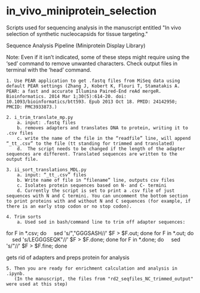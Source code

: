 # in_vivo_miniprotein_selection
Scripts used for sequencing analysis in the manuscript entitled "In vivo selection of synthetic nucleocapsids for tissue targeting."

Sequence Analysis Pipeline (Miniprotein Display Library) 


Note: Even if it isn’t indicated, some of these steps might require using the ‘sed’ command to remove unwanted characters. Check output files in terminal with the ‘head’ command.

    1. Use PEAR application to get .fastq files from MiSeq data using default PEAR settings (Zhang J, Kobert K, Flouri T, Stamatakis A. PEAR: a fast and accurate Illumina Paired-End reAd mergeR. Bioinformatics. 2014 Mar 1;30(5):614-20. doi: 10.1093/bioinformatics/btt593. Epub 2013 Oct 18. PMID: 24142950; PMCID: PMC3933873.)

    2. i_trim_translate_mp.py
        a. input: .fastq files
        b. removes adapters and translates DNA to protein, writing it to .csv files
        c. write the name of the file in the “readfile” line, will append “_tt_.csv” to the file (tt standing for trimmed and translated)
        d.  The script needs to be changed if the length of the adapter sequences are different. Translated sequences are written to the output file.

    3. ii_sort_translations_MDL.py
        a. input: “_tt_.csv” files
        b. Write name of file in “filename” line, outputs csv files
        c. Isolates protein sequences based on N- and C- termini
        d. Currently the script is set to print a .csv file of just sequences with N and C termini. You can uncomment the bottom section to print proteins with and without N and C sequences (for example, if there is an early stop codon or no stop codon).

    4. Trim sorts
        a. Used sed in bash/command line to trim off adapter sequences:
        
for F in *.csv; do
    sed 's/","GGGSASH//' $F > $F.out;
done
for F in *.out; do
    sed 's/LEGGGSEQK"//' $F > $F.done;
done
for F in *.done; do
    sed 's/"//' $F > $F.fine;
done

gets rid of adapters and preps protein for analysis


	5. Then you are ready for enrichment calculation and analysis in .ipynb. 
	   (In the manuscript, the files from "rd2_seqfiles_NC_trimmed_output" were used at this step)
